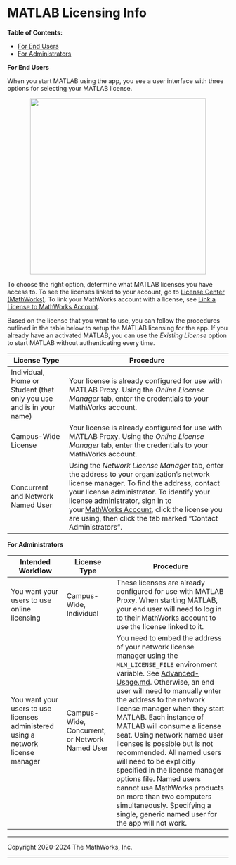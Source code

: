 # MATLAB Licensing Info


**Table of Contents:**
- [For End Users ](#for-end-users)
- [For Administrators](#for-administrators)


**For End Users**

When you start MATLAB using the app, you see a user interface with three options for selecting your MATLAB license.

<p align="center">
  <img width="400" src="img/licensing_GUI.png">
</p>

To choose the right option, determine what MATLAB licenses you have access to. To see the licenses linked to your account, go to [License Center (MathWorks)](https://www.mathworks.com/licensecenter/?s_tid=hp_ff_s_license). To link your MathWorks account with a license, see [Link a License to MathWorks Account](https://www.mathworks.com/licensecenter/licenses/add).

Based on the license that you want to use, you can follow the procedures outlined in the table below to setup the MATLAB licensing for the app. If you already have an activated MATLAB, you can use the _Existing License_ option to start MATLAB without authenticating every time.

| License Type | Procedure |
| ------ | ------ |
| Individual, Home or Student (that only you use and is in your name)  | Your license is already configured for use with MATLAB Proxy. Using the _Online License Manager_ tab, enter the credentials to your MathWorks account.   |
| Campus-Wide License | Your license is already configured for use with MATLAB Proxy. Using the _Online License Manager_ tab, enter the credentials to your MathWorks account.  |
| Concurrent and Network Named User  | Using the _Network License Manager_ tab, enter the address to your organization’s network license manager. To find the address, contact your license administrator. To identify your license administrator, sign in to your [MathWorks Account](https://www.mathworks.com/mwaccount/), click the license you are using, then click the tab marked “Contact Administrators”. |


**For Administrators**

| Intended Workflow | License Type | Procedure |
| ------ | ------ | ------ |
| You want your users to use online licensing  | Campus-Wide, Individual  | These licenses are already configured for use with MATLAB Proxy. When starting MATLAB, your end user will need to log in to their MathWorks account to use the license linked to it. |
| You want your users to use licenses administered using a network license manager   | Campus-Wide, Concurrent, or Network Named User  | You need to embed the address of your network license manager using the `MLM_LICENSE_FILE` environment variable. See [Advanced-Usage.md](./Advanced-Usage.md). Otherwise, an end user will need to manually enter the address to the network license manager when they start MATLAB. Each instance of MATLAB will consume a license seat. Using network named user licenses is possible but is not recommended. All named users will need to be explicitly specified in the license manager options file. Named users cannot use MathWorks products on more than two computers simultaneously. Specifying a single, generic named user for the app will not work.   |

----

Copyright 2020-2024 The MathWorks, Inc.

----